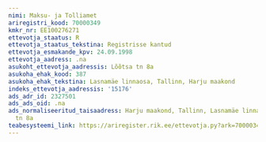 ```yaml
---
nimi: Maksu- ja Tolliamet
ariregistri_kood: 70000349
kmkr_nr: EE100276271
ettevotja_staatus: R
ettevotja_staatus_tekstina: Registrisse kantud
ettevotja_esmakande_kpv: 24.09.1998
ettevotja_aadress: .na
asukoht_ettevotja_aadressis: Lõõtsa tn 8a
asukoha_ehak_kood: 387
asukoha_ehak_tekstina: Lasnamäe linnaosa, Tallinn, Harju maakond
indeks_ettevotja_aadressis: '15176'
ads_adr_id: 2327501
ads_ads_oid: .na
ads_normaliseeritud_taisaadress: Harju maakond, Tallinn, Lasnamäe linnaosa, Lõõtsa
  tn 8a
teabesysteemi_link: https://ariregister.rik.ee/ettevotja.py?ark=70000349&ref=rekvisiidid
---
```

